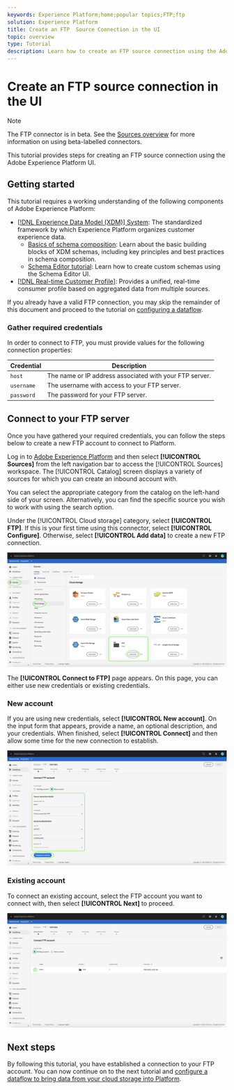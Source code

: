 ```yaml
---
keywords: Experience Platform;home;popular topics;FTP;ftp
solution: Experience Platform
title: Create an FTP  Source Connection in the UI
topic: overview
type: Tutorial
description: Learn how to create an FTP source connection using the Adobe Experience Platform UI.
---
```


# Create an FTP source connection in the UI

>[!NOTE]
>
>The FTP connector is in beta. See the [Sources overview](../../../../home.md#terms-and-conditions) for more information on using beta-labelled connectors.

This tutorial provides steps for creating an FTP source connection using the Adobe Experience Platform UI.

## Getting started

This tutorial requires a working understanding of the following components of Adobe Experience Platform:

* [[!DNL Experience Data Model (XDM)] System](../../../../../xdm/home.md): The standardized framework by which Experience Platform organizes customer experience data.
  * [Basics of schema composition](../../../../../xdm/schema/composition.md): Learn about the basic building blocks of XDM schemas, including key principles and best practices in schema composition.
  * [Schema Editor tutorial](../../../../../xdm/tutorials/create-schema-ui.md): Learn how to create custom schemas using the Schema Editor UI.
* [[!DNL Real-time Customer Profile]](../../../../../profile/home.md): Provides a unified, real-time consumer profile based on aggregated data from multiple sources.

If you already have a valid FTP connection, you may skip the remainder of this document and proceed to the tutorial on [configuring a dataflow](../../dataflow/batch/cloud-storage.md).

### Gather required credentials

In order to connect to FTP, you must provide values for the following connection properties:

| Credential | Description |
| ---------- | ----------- |
| `host` | The name or IP address associated with your FTP server. |
| `username` | The username with access to your FTP server. |
| `password` | The password for your FTP server. |

## Connect to your FTP server

Once you have gathered your required credentials, you can follow the steps below to create a new FTP account to connect to Platform.

Log in to [Adobe Experience Platform](https://platform.adobe.com) and then select **[!UICONTROL Sources]** from the left navigation bar to access the [!UICONTROL Sources] workspace. The [!UICONTROL Catalog] screen displays a variety of sources for which you can create an inbound account with.

You can select the appropriate category from the catalog on the left-hand side of your screen. Alternatively, you can find the specific source you wish to work with using the search option.

Under the [!UICONTROL Cloud storage] category, select **[!UICONTROL FTP]**. If this is your first time using this connector, select **[!UICONTROL Configure]**. Otherwise, select **[!UICONTROL Add data]** to create a new FTP connection.

![catalog](../../../../images/tutorials/create/ftp/catalog.png)

The **[!UICONTROL Connect to FTP]** page appears. On this page, you can either use new credentials or existing credentials.

### New account

If you are using new credentials, select **[!UICONTROL New account]**. On the input form that appears, provide a name, an optional description, and your credentials. When finished, select **[!UICONTROL Connect]** and then allow some time for the new connection to establish.

![new](../../../../images/tutorials/create/ftp/new.png)

### Existing account

To connect an existing account, select the FTP account you want to connect with, then select **[!UICONTROL Next]** to proceed.

![existing](../../../../images/tutorials/create/ftp/existing.png)

## Next steps

By following this tutorial, you have established a connection to your FTP account. You can now continue on to the next tutorial and [configure a dataflow to bring data from your cloud storage into Platform](../../dataflow/batch/cloud-storage.md).